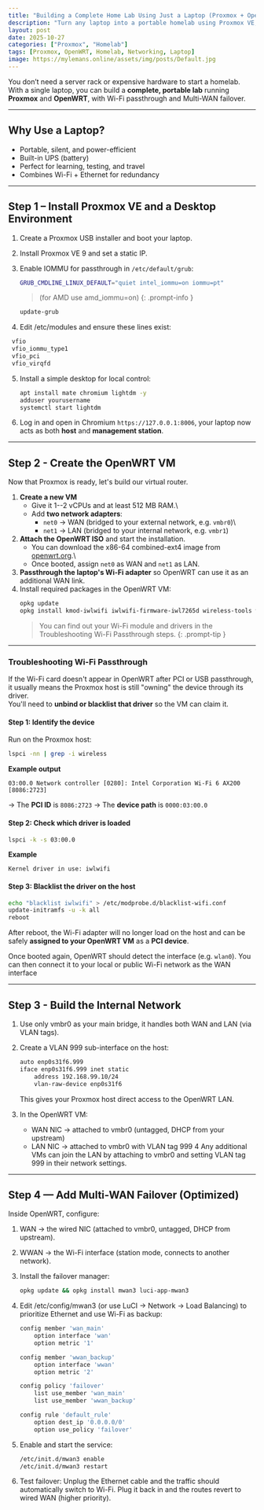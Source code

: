 ```yaml
---
title: "Building a Complete Home Lab Using Just a Laptop (Proxmox + OpenWRT Setup)"
description: "Turn any laptop into a portable homelab using Proxmox VE, OpenWRT, and Multi-WAN failover. Learn how to add a desktop environment and keep your virtual machines protected behind your own router."
layout: post
date: 2025-10-27
categories: ["Proxmox", "Homelab"]
tags: [Proxmox, OpenWRT, Homelab, Networking, Laptop]
image: https://mylemans.online/assets/img/posts/Default.jpg
---
```


You don’t need a server rack or expensive hardware to start a homelab.  
With a single laptop, you can build a **complete, portable lab** running **Proxmox** and **OpenWRT**, with Wi-Fi passthrough and Multi-WAN failover.

---

## Why Use a Laptop?
- Portable, silent, and power-efficient  
- Built-in UPS (battery)  
- Perfect for learning, testing, and travel  
- Combines Wi-Fi + Ethernet for redundancy

---

## Step 1 – Install Proxmox VE and a Desktop Environment

1. Create a Proxmox USB installer and boot your laptop.  
2. Install Proxmox VE 9 and set a static IP.  
3. Enable IOMMU for passthrough in `/etc/default/grub`: 
   
   ```bash
   GRUB_CMDLINE_LINUX_DEFAULT="quiet intel_iommu=on iommu=pt"
   ```
   > (for AMD use amd_iommu=on)
   {: .prompt-info }

   
   ```bash
   update-grub
   ```
 4.  Edit /etc/modules and ensure these lines exist:
   
   ```bash
    vfio
    vfio_iommu_type1
    vfio_pci
    vfio_virqfd
   ```
    
5.  Install a simple desktop for local control:

    ``` bash
    apt install mate chromium lightdm -y
    adduser yourusername
    systemctl start lightdm
    ```
    
6.  Log in and open in Chromium `https://127.0.0.1:8006`, your laptop now acts as both **host** and **management station**.

------------------------------------------------------------------------

## Step 2 - Create the OpenWRT VM

Now that Proxmox is ready, let's build our virtual router.

1.  **Create a new VM**
    -   Give it 1--2 vCPUs and at least 512 MB RAM.\
    -   Add **two network adapters**:
        -   `net0` → WAN (bridged to your external network,
            e.g. `vmbr0`)\
        -   `net1` → LAN (bridged to your internal network,
            e.g. `vmbr1`)
2.  **Attach the OpenWRT ISO** and start the installation.
    -   You can download the x86-64 combined-ext4 image from
        [openwrt.org](https://openwrt.org/).\
    -   Once booted, assign `net0` as WAN and `net1` as LAN.
3.  **Passthrough the laptop's Wi-Fi adapter** so OpenWRT can use it as
    an additional WAN link.
4.  Install required packages in the OpenWRT VM:
    ``` bash
    opkg update
    opkg install kmod-iwlwifi iwlwifi-firmware-iwl7265d wireless-tools wpad-basic
    ```
    > You can find out your Wi-Fi module and drivers in the Troubleshooting Wi-Fi Passthrough steps.
    {: .prompt-tip }
    

------------------------------------------------------------------------

### Troubleshooting Wi-Fi Passthrough

If the Wi-Fi card doesn't appear in OpenWRT after PCI or USB
passthrough,\
it usually means the Proxmox host is still "owning" the device through
its driver.\
You'll need to **unbind or blacklist that driver** so the VM can claim
it.

#### Step 1: Identify the device

Run on the Proxmox host:

``` bash
lspci -nn | grep -i wireless
```

**Example output**

    03:00.0 Network controller [0280]: Intel Corporation Wi-Fi 6 AX200 [8086:2723]

→ The **PCI ID** is `8086:2723`
→ The **device path** is `0000:03:00.0`

#### Step 2: Check which driver is loaded

``` bash
lspci -k -s 03:00.0
```

**Example**

    Kernel driver in use: iwlwifi

#### Step 3: Blacklist the driver on the host

``` bash
echo "blacklist iwlwifi" > /etc/modprobe.d/blacklist-wifi.conf
update-initramfs -u -k all
reboot
```

After reboot, the Wi-Fi adapter will no longer load on the host
and can be safely **assigned to your OpenWRT VM** as a **PCI device**.

Once booted again, OpenWRT should detect the interface (e.g. `wlan0`).
You can then connect it to your local or public Wi-Fi network as the WAN
interface

------------------------------------------------------------------------

## Step 3 - Build the Internal Network

1.  Use only vmbr0 as your main bridge, it handles both WAN and LAN (via VLAN tags).
2.  Create a VLAN 999 sub-interface on the host:
    ``` bash
    auto enp0s31f6.999
    iface enp0s31f6.999 inet static
        address 192.168.99.10/24
        vlan-raw-device enp0s31f6
    ```
    This gives your Proxmox host direct access to the OpenWRT LAN.

3.  In the OpenWRT VM:
    -  WAN NIC → attached to vmbr0 (untagged, DHCP from your upstream)
    -  LAN NIC → attached to vmbr0 with VLAN tag 999
4   Any additional VMs can join the LAN by attaching to vmbr0 and setting VLAN tag 999 in their network settings.

------------------------------------------------------------------------

## Step 4 — Add Multi-WAN Failover (Optimized)

Inside OpenWRT, configure:

1.  WAN → the wired NIC (attached to vmbr0, untagged, DHCP from upstream).
2.  WWAN → the Wi-Fi interface (station mode, connects to another network).
3.  Install the failover manager:
    ``` bash
    opkg update && opkg install mwan3 luci-app-mwan3
    ```

4.  Edit /etc/config/mwan3 (or use LuCI → Network → Load Balancing) to prioritize Ethernet and use Wi-Fi as backup:
    ``` bash
    config member 'wan_main'
        option interface 'wan'
        option metric '1'
    
    config member 'wwan_backup'
        option interface 'wwan'
        option metric '2'
    
    config policy 'failover'
        list use_member 'wan_main'
        list use_member 'wwan_backup'
    
    config rule 'default_rule'
        option dest_ip '0.0.0.0/0'
        option use_policy 'failover'
    ``` 

5.  Enable and start the service:
    ``` bash
    /etc/init.d/mwan3 enable
    /etc/init.d/mwan3 restart
    ``` 

6.  Test failover:
Unplug the Ethernet cable and the traffic should automatically switch to Wi-Fi. Plug it back in and the routes revert to wired WAN (higher priority).
